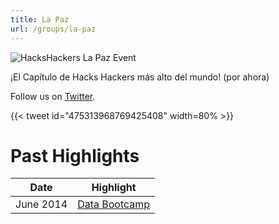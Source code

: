 ```yaml
---
title: La Paz
url: /groups/la-paz
---
```


![HacksHackers La Paz Event](https://pbs.twimg.com/media/BptVYy8IgAAp8CK?format=jpg&name=medium)

¡El Capítulo de Hacks Hackers más alto del mundo! (por ahora)

Follow us on [Twitter](https://twitter.com/hhackerslapaz?lang=en).

{{< tweet id="475313968769425408" width=80% >}}

# Past Highlights

| **Date**  | **Highlight** |  
|-----------|---------------|  
| June 2014 | [Data Bootcamp](https://twitter.com/HHackersLaPaz/status/476068072273752064) |
